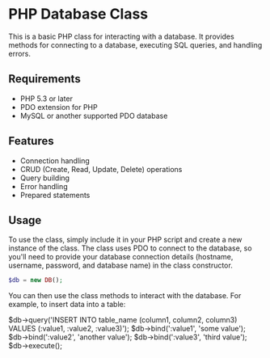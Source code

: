 # PHP Database Class

This is a basic PHP class for interacting with a database. It provides methods for connecting to a database, executing SQL queries, and handling errors. 

## Requirements

- PHP 5.3 or later
- PDO extension for PHP
- MySQL or another supported PDO database

## Features

- Connection handling
- CRUD (Create, Read, Update, Delete) operations
- Query building
- Error handling
- Prepared statements

## Usage

To use the class, simply include it in your PHP script and create a new instance of the class. The class uses PDO to connect to the database, so you'll need to provide your database connection details (hostname, username, password, and database name) in the class constructor.

```php
$db = new DB();
```

You can then use the class methods to interact with the database. For example, to insert data into a table:

$db->query('INSERT INTO table_name (column1, column2, column3) VALUES (:value1, :value2, :value3)');
$db->bind(':value1', 'some value');
$db->bind(':value2', 'another value');
$db->bind(':value3', 'third value');
$db->execute();

